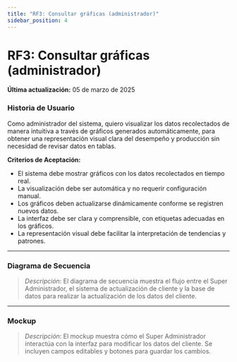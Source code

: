 ```yaml
---
title: "RF3: Consultar gráficas (administrador)"  
sidebar_position: 4
---
```


# RF3: Consultar gráficas (administrador)

**Última actualización:** 05 de marzo de 2025

### Historia de Usuario
Como administrador del sistema, quiero visualizar los datos recolectados de manera intuitiva a través de gráficos generados automáticamente, para obtener una representación visual clara del desempeño y producción sin necesidad de revisar datos en tablas.

  **Criterios de Aceptación:**
  - El sistema debe mostrar gráficos con los datos recolectados en tiempo real.
  - La visualización debe ser automática y no requerir configuración manual.
  - Los gráficos deben actualizarse dinámicamente conforme se registren nuevos datos.
  - La interfaz debe ser clara y comprensible, con etiquetas adecuadas en los gráficos.
  - La representación visual debe facilitar la interpretación de tendencias y patrones.

---

### Diagrama de Secuencia

> *Descripción*: El diagrama de secuencia muestra el flujo entre el Super Administrador, el sistema de actualización de cliente y la base de datos para realizar la actualización de los datos del cliente.

---

### Mockup

> *Descripción*: El mockup muestra cómo el Super Administrador interactúa con la interfaz para modificar los datos del cliente. Se incluyen campos editables y botones para guardar los cambios.
